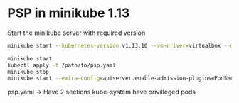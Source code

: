 # PSP in minikube 1.13

Start the minikube server with required version

```bash
minikube start --kubernetes-version v1.13.10 --vm-driver=virtualbox --memory=4g --cpus=4
```

```bash
minikube start
kubectl apply -f /path/to/psp.yaml
minikube stop
minikube start --extra-config=apiserver.enable-admission-plugins=PodSecurityPolicy
```

psp.yaml -> Have 2 sections kube-system have privilleged pods
